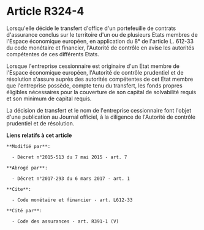 # Article R324-4

Lorsqu'elle décide le transfert d'office d'un portefeuille de contrats d'assurance conclus sur le territoire d'un ou de
plusieurs Etats membres de l'Espace économique européen, en application du 8° de l'article L. 612-33 du code monétaire et
financier, l'Autorité de contrôle en avise les autorités compétentes de ces différents Etats. 

Lorsque l'entreprise cessionnaire est originaire d'un Etat membre de l'Espace économique européen, l'Autorité de contrôle
prudentiel et de résolution s'assure auprès des autorités compétentes de cet Etat membre que l'entreprise possède, compte
tenu du transfert,    les fonds propres éligibles nécessaires pour la couverture de son capital de solvabilité requis et son
minimum de capital requis. 

La décision de transfert et le nom de l'entreprise cessionnaire font l'objet d'une publication au Journal officiel, à la
diligence de l'Autorité de contrôle prudentiel et de résolution.

**Liens relatifs à cet article**

	**Modifié par**:

	  - Décret n°2015-513 du 7 mai 2015 - art. 7

	**Abrogé par**:

	  - Décret n°2017-293 du 6 mars 2017 - art. 1

	**Cite**:

	  - Code monétaire et financier - art. L612-33

	**Cité par**:

	  - Code des assurances - art. R391-1 (V)

